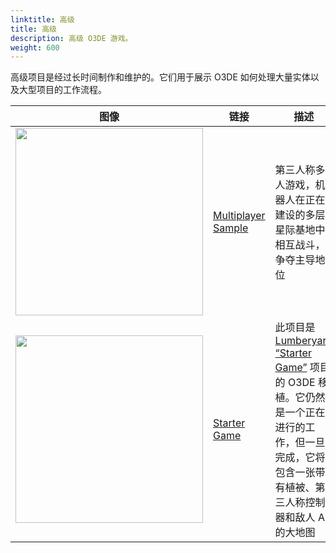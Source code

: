 ```yaml
---
linktitle: 高级
title: 高级
description: 高级 O3DE 游戏。
weight: 600
---
```


高级项目是经过长时间制作和维护的。它们用于展示 O3DE 如何处理大量实体以及大型项目的工作流程。

| 图像 |链接 |描述 |最后更新|
| - | - | - | - |
| <img src="/images/learning-guide/samples/advanced/multiplayer-sample.png" width="300px" /> | [Multiplayer Sample](https://github.com/o3de/o3de-multiplayersample) | 第三人称多人游戏，机器人在正在建设的多层星际基地中相互战斗，争夺主导地位 | O3DE **23.10.3**. April 28, 2024 |
| <img src="/images/learning-guide/samples/advanced/starter-game.jpg" width="300px" /> | [Starter Game](https://github.com/o3de/startergame-assets) | 此项目是 [Lumberyard “Starter Game”](https://aws.amazon.com/blogs/gametech/now-available-starter-game/) 项目的 O3DE 移植。它仍然是一个正在进行的工作，但一旦完成，它将包含一张带有植被、第三人称控制器和敌人 AI 的大地图 | O3DE **24.09.0**. October 09, 2024 |
